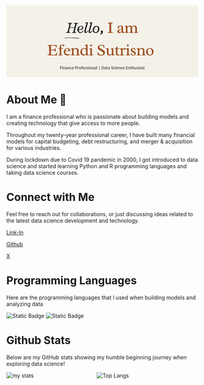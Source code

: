 
<img src="https://github.com/Efendi72/Efendi72/blob/main/Hello%2C%20I%20am%20Efendi%20Sutrisno.png">

# About Me 👋

I am a finance professional who is passionate about building models and creating technology that give access to more people.

Throughout my twenty-year professional career, I have built many financial models for capital budgeting, debt restructuring, and merger & acquisition for various industries.

During lockdown due to Covid 19 pandemic in 2000, I got introduced to data science and started learning Python and R programming languages and taking data science courses.  


# Connect with Me 

Feel free to reach out for collaborations, or just discussing ideas related to the latest data science development and technology.

[Link-In](https://id.linkedin.com/in/efendi-sutrisno-0a10b189)

[Github](https://github.com/Efendi72/Efendi72)

[X](https://x.com/EfendiSutrisno1)


# Programming Languages

Here are the programming languages that I used when building models and analyzing data

![Static Badge](https://img.shields.io/badge/Python-%233776AB?logo=Python&logoColor=black&logoSize=auto) ![Static Badge](https://img.shields.io/badge/R-%23276DC3?logo=R&logoColor=black&logoSize=auto)


# Github Stats

Below are my GitHub stats showing my humble beginning journey when exploring data science!

<img alt="my stats" align="left" width="47%" src="https://github-readme-stats.vercel.app/api?username=Efendi72&show_icons=true"/>

<img alt="Top Langs" align="left" width="47%" src="https://github-readme-stats.vercel.app/api/top-langs/?username=Efendi72&layout=compact"/>



<!--
**Efendi72/Efendi72** is a ✨ _special_ ✨ repository because its `README.md` (this file) appears on your GitHub profile.

Here are some ideas to get you started:

- 🔭 I’m currently working on ...
- 🌱 I’m currently learning ...
- 👯 I’m looking to collaborate on ...
- 🤔 I’m looking for help with ...
- 💬 Ask me about ...
- 📫 How to reach me: ...
- 😄 Pronouns: ...
- ⚡ Fun fact: ...
-->
